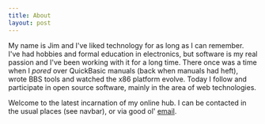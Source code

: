 ```yaml
---
title: About
layout: post
---
```


My name is Jim and I've liked technology for as long as I can remember. I've had hobbies and formal
education in electronics, but software is my real passion and I've been working with it for a long time.
There once was a time when I *pored* over QuickBasic manuals (back when manuals had heft), wrote BBS tools
and watched the x86 platform evolve. Today I follow and participate in open source software, mainly in the
area of web technologies.


 Welcome to the latest incarnation of my online hub. I can be contacted in the usual places (see navbar), or
 via good ol' [email](mailto:jim@kalafut.net).


